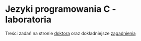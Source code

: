 Jezyki programowania C - laboratoria
==

Treści zadań na stronie [doktora] oraz dokładniejsze [zagadnienia]

[doktora]:http://wbzyl.inf.ug.edu.pl/c/
[zagadnienia]:http://wbzyl.inf.ug.edu.pl/rails2/jp


